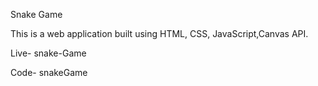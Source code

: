 Snake Game 

This is a web application built using HTML, CSS, JavaScript,Canvas API.

 Live- snake-Game

Code- snakeGame
